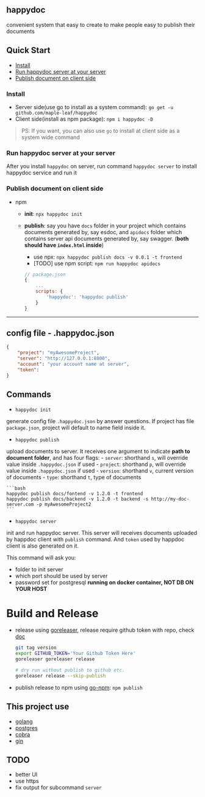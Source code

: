 happydoc
---
convenient system that easy to create to make people easy to publish their documents

## Quick Start

- [Install](#Install)
- [Run happydoc server at your server](#run-happydoc-server-at-your-server)
- [Publish document on client side](#publish-document-on-client-side)

### Install

- Server side(use go to install as a system command): `go get -u github.com/maple-leaf/happydoc`
- Client side(install as npm package): `npm i happydoc -D`

> PS: If you want, you can also use `go` to install at client side as a system wide command

### Run happydoc server at your server

After you install `happydoc` on server, run command `happydoc server` to install happydoc service and run it

### Publish document on client side

- npm
	- __init__: `npx happydoc init`
	- __publish__: say you have `docs` folder in your project which contains documents generated by, say esdoc, and `apidocs`
	folder which contains server api documents generated by, say swagger. (__both should have `index.html` inside__)
		- use npx: `npx happydoc publish docs -v 0.0.1 -t frontend`
		- [TODO] use npm script: `npm run happydoc apidocs`

		```javascript
		// package.json
		{
			...
			scripts: {
				'happydoc': 'happydoc publish'
			}
		}
		```

---

## config file - .happydoc.json

```json
{
	"project": "myAwesomeProject",
	"server": "http://127.0.0.1:8000",
	"account": "your account name at server",
	"token":
}
```

## Commands

- `happydoc init`

generate config file `.happydoc.json` by answer questions. If project has file `package.json`, project will
default to name field inside it.

- `happydoc publish`

upload documents to server. It receives one argument to indicate **path to document folder**, and has four flags:
	- `server`: shorthand `s`, will override value inside `.happydoc.json` if used
	- `project`: shorthand `p`, will override value inside `.happydoc.json` if used
	- `version`: shorthand `v`, current version of documents
	- `type`: shorthand `t`, type of documents

	```bash
	happydoc publish docs/fontend -v 1.2.0 -t frontend
	happydoc publish docs/backend -v 1.2.0 -t backend -s http://my-doc-server.com -p myAwesomeProject2
	```

- `happydoc server`

init and run happydoc server. This server will receives documents uploaded by happdoc client with `publish` command.
And `token` used by happdoc client is also generated on it.

This command will ask you:
- folder to init server
- which port should be used by server
- password set for postgresql **running on docker container, NOT DB ON YOUR HOST**

# Build and Release
- release using [goreleaser](https://github.com/goreleaser/goreleaser),
release require github token with repo, check [doc](https://goreleaser.com/quick-start/)

	```bash
	git tag version
	export GITHUB_TOKEN='Your Github Token Here'
	goreleaser goreleaser release

	# dry run without publish to github etc.
	goreleaser release --skip-publish
	```
- publish release to npm using [go-npm](https://github.com/sanathkr/go-npm): `npm publish`

## This project use
- [golang](https://github.com/golang/go)
- [postgres](https://www.postgresql.org/)
- [cobra](https://github.com/spf13/cobra)
- [gin](https://github.com/gin-gonic/gin)

## TODO
- better UI
- use https
- fix output for subcommand `server`
